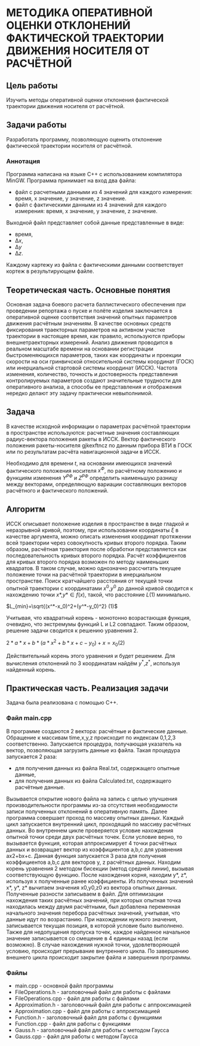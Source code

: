 # МЕТОДИКА ОПЕРАТИВНОЙ ОЦЕНКИ ОТКЛОНЕНИЙ ФАКТИЧЕСКОЙ ТРАЕКТОРИИ ДВИЖЕНИЯ НОСИТЕЛЯ ОТ РАСЧЁТНОЙ

## Цель работы
Изучить методы оперативной оценки отклонения фактической траектории движения носителя от расчётной.

## Задачи работы
Разработать программу, позволяющую оценить отклонение фактической траектории носителя от расчётной.

### Аннотация
Программа написана на языке С++ с использованием компилятора MinGW. Программа принимает на вход два файла: 
 * файл с расчетными данными из 4 значений для каждого измерения: время, x значение, y значение, z значение.
 * файл с фактическими данными из 4 значений для каждого измерения: время, x значение, y значение, z значение.

Выходной файл представляет собой данные представленные в виде:
* время, 
* $∆x$, 
* $∆y$
* $∆z$. 

Каждому картежу из файла с фактическими данными соответствует кортеж в результирующем файле.


## Теоретическая часть. Основные понятия
Основная задача боевого расчета баллистического обеспечения при проведении репортажа о пуске и полёте изделия заключается в оперативной оценке соответствия значений опытных параметров движения расчётным значениям. В качестве основных средств фиксирования траекторных параметров на активном участке траектории в настоящее время, как правило, используются приборы внешнетраекторных измерений.
Анализ движения проводится в реальном масштабе времени на основании регистрации быстроменяющихся параметров, таких как координаты и проекции скорости на оси гринвичской относительной системы координат (ГОСК) или инерциальной стартовой системы координат (ИССК). Частота изменения, количество, точность и достоверность представления контролируемых параметров создают значительные трудности для оперативного анализа, а способы ее представления и отображения нередко делают эту задачу практически невыполнимой.
## Задача
В качестве исходной информации о параметрах расчётной траектории в пространстве используются: расчетные значения составляющих радиус-вектора положения ракеты в ИССК.
Вектор фактического положения ракеты-носителя gjkexftncz по данным прибора ВТИ в ГОСК или по  результатам расчёта навигационной задачи в ИССК.

Необходимо для времени $t$, на основании имеющихся значений фактического положения носителя $x^Ф$, по расчётному положению  и функциям изменения $Y^{РФ}$ и $Z^{РФ}$ определить наименьшую разницу между векторами, определяющую вариации составляющих векторов расчётного и фактического положений.

## Алгоритм
ИССК описывает положение изделия в пространстве в виде гладкой и неразрывной кривой, поэтому, при использовании координаты $ξ$ в качестве аргумента, можно описать изменения координат протяжении всей траектории через совокупность кривых второго порядка.
Таким образом, расчётная траектория после обработки представляется как последовательность кривых второго порядка. Расчёт коэффициентов для кривых второго порядка возможен по методу наименьших квадратов.
В таком случае, можно однозначно рассчитать текущее положение точки на расчётной траектории в инерциальном пространстве.
Поиск кратчайшего расстояния от текущей точки опытной траектории с координатами $x^0$,$y^0$ до данной кривой сводится к нахождению точки $x*$,$y*∈f(x)$, такой, что расстояние $L(1)$ минимально.

$L_{min}=\sqrt{(x^*-x_0)^2+(y^*-y_0)^2} (1)$

Учитывая, что квадратный корень - монотонно возрастающая функция, очевидно, что экстремумы функций L и L2 совпадают. Таким образом, решение задачи сводится к решению уравнения 2.

$2*a*x+b*(a*x^2+b*x+c-y_0)+x=x_0 (2)$

Действительный корень этого уравнения и будет решением. 
Для вычисления отклонений по 3 координатам найдём $y^*$,$z^*$, используя найденный корень.

## Практическая часть. Реализация задачи
Задача была реализована с помощью С++.
### Файл main.cpp

В программе создаются 2 вектора: расчётные и фактические данные. Обращение к массивам time,x,y,z происходит по индексам 0,1,2,3 соответственно. Запускается процедура, получающая указатель на вектор, позволяющая загрузить данные из файла. 
Такая процедура запускается 2 раза: 
* для получения данных из файла Real.txt, содержащего опытные данные,
* для получения данных из файла Calculated.txt, содержащего расчётные данные. 

Вызывается открытие нового файла на запись с целью улучшения производительности программы из-за отсутствия необходимости записи полученных отклонений в оперативную память. Далее программа совершает проход по массиву опытных данных. Каждый цикл запускается внутренний цикл, проходящий по массиву расчётных данных. Во внутреннем цикле проверяется условие нахождения опытной точки среди двух расчётных точек. Если условие верно, то вызывается функция, которая аппроксимирует 4 точки расчётных данных и возвращает вектор из коэффициентов a,b,c для уравнения ax2+bx+c. Данная функция запускается 3 раза для получения коэффициентов a,b,c для векторов y, z расчётных данных. Находим корень уравнения 2 методом бисекции (метод средней линии), вызывая соответствующую функцию. После нахождения корня, находим y*, z*, используя x полученные ранее коэффициенты. Из полученных значений x*, y*, z* вычитаем значения x0,y0,z0 из вектора опытных данных. Полученные разности записываем в файл.
Для оптимизации нахождения таких расчётных значений, при которых опытная точка находилась между двумя расчётными, был добавлена переменная начального значения перебора расчётных значений, учитывая, что данные идут по возрастанию. При нахождении нужного значения, записывается текущая позиция, в которой условие было выполнено. Также для недопущения пропуска точек, каждое найденное начальное значение записывается со смещение в 4 единицы назад (если возможно).
В случае нахождения нужной точки, удовлетворяющей условию, происходит прерывание внутреннего цикла.
По завершению внешнего цикла происходит закрытие файла и завершения программы.

### Файлы
* main.cpp - основной файл программы
* FileOperations.h - заголовочный файл для работы с файлами
* FileOperations.cpp - файл для работы с файлами
* Approximation.h - заголовочный файл для работы с аппроксимацией
* Approximation.cpp - файл для работы с аппроксимацией
* Function.h - заголовочный файл для работы с функциями
* Function.cpp - файл для работы с функциями
* Gauss.h - заголовочный файл для работы с методом Гаусса
* Gauss.cpp - файл для работы с методом Гаусса










